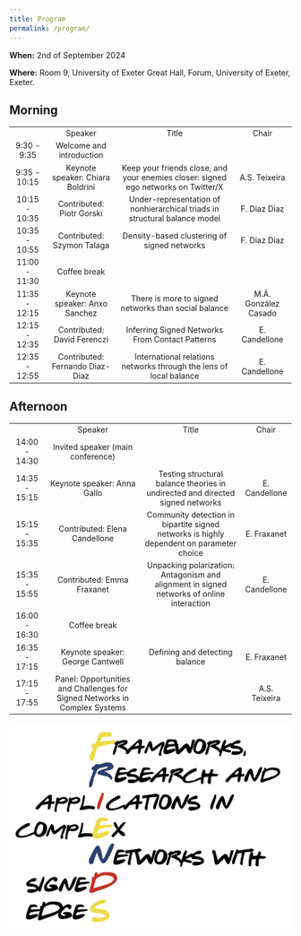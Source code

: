 ```yaml
---
title: Program
permalink: /program/
---
```


**When:** 2nd of September 2024

**Where:** Room 9, University of Exeter Great Hall, Forum, University of Exeter, Exeter.


## Morning

| | | | |
|:-------------------------:|:-------------------------:|:-------------------------:|:-------------------------:|
|  | Speaker | Title | Chair |
| 9:30 - 9:35 | Welcome and introduction |  | |
| 9:35 - 10:15 | Keynote speaker: Chiara Boldrini | Keep your friends close, and your enemies closer: signed ego networks on Twitter/X | A.S. Teixeira |
| 10:15 - 10:35 | Contributed: Piotr Gorski | Under-representation of nonhierarchical triads in structural balance model | F. Diaz Diaz |
| 10:35 - 10:55 | Contributed: Szymon Talaga | Density-based clustering of signed networks | F. Diaz Diaz |
| 11:00 - 11:30 | Coffee break |  | |
| 11:35 - 12:15 | Keynote speaker: Anxo Sanchez | There is more to signed networks than social balance | M.Á. González Casado |
| 12:15 - 12:35 | Contributed: David Ferenczi | Inferring Signed Networks From Contact Patterns | E. Candellone|
| 12:35 - 12:55 | Contributed: Fernando Diaz-Diaz | International relations networks through the lens of local balance | E. Candellone |

## Afternoon

| | | | |
|:-------------------------:|:-------------------------:|:-------------------------:|:-------------------------:|
|  | Speaker | Title | Chair |
| 14:00 - 14:30 | Invited speaker (main conference) | | |
| 14:35 - 15:15 | Keynote speaker: Anna Gallo | Testing structural balance theories in undirected and directed signed networks | E. Candellone |
| 15:15 - 15:35 | Contributed: Elena Candellone | Community detection in bipartite signed networks is highly dependent on parameter choice | E. Fraxanet |
| 15:35 - 15:55 | Contributed: Emma Fraxanet | Unpacking polarization: Antagonism and alignment in signed networks of online interaction | E. Candellone |
| 16:00 - 16:30 | Coffee break | | |
| 16:35 - 17:15 | Keynote speaker: George Cantwell | Defining and detecting balance  | E. Fraxanet |
| 17:15 - 17:55 | Panel: Opportunities and Challenges for Signed Networks in Complex Systems | | A.S. Teixeira |



![Abstract Submission](/assets/logo.png)
